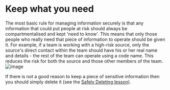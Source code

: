 [Title]: # (Keep what you need)
[Difficulty]: # (Beginner)
[Order]: # (0)

# Keep what you need

The most basic rule for managing information securely is that any information that could put people at risk should always be compartmentalised and kept 'need to know'. This means that only those people who really need that piece of information to operate should be given it. For example, if a team is working with a high-risk source, only the source's direct contact within the team should have his or her real name and details - the rest of the team can operate using a code name. This reduces the risk for both the source and those other members of the team.
![image](managing_information1.png)

If there is not a good reason to keep a piece of sensitive information then you should simply delete it (see the [Safely Deleting lesson](umbrella://lesson/safely-deleting)).
